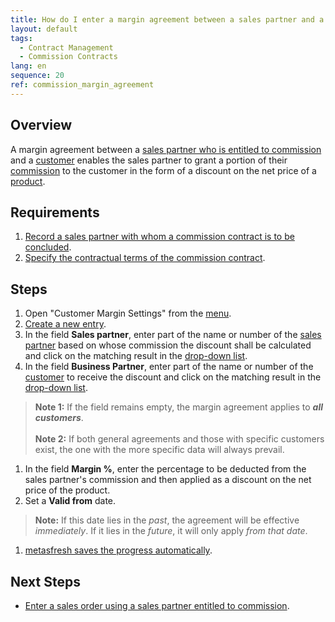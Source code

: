 ```yaml
---
title: How do I enter a margin agreement between a sales partner and a customer?
layout: default
tags:
  - Contract Management
  - Commission Contracts
lang: en
sequence: 20
ref: commission_margin_agreement
---
```


<!--
See also: https://github.com/metasfresh/me03/issues/3309#issuecomment-580173464
-->

## Overview
A margin agreement between a [sales partner who is entitled to commission](Add_new_sales_partner) and a [customer](New_business_partner_customer) enables the sales partner to grant a portion of their [commission](Commission_points_price) to the customer in the form of a discount on the net price of a [product](NewProduct).

## Requirements
1. [Record a sales partner with whom a commission contract is to be concluded](Add_new_sales_partner).
1. [Specify the contractual terms of the commission contract](Define_contractual_terms_commission).

## Steps
1. Open "Customer Margin Settings" from the [menu](Menu).
1. [Create a new entry](New_Record_Window).
1. In the field **Sales partner**, enter part of the name or number of the [sales partner](Add_new_sales_partner) based on whose commission the discount shall be calculated and click on the matching result in the <a href="Keyboard_shortcuts_reference#dropdown" title="Dynamic Search Box (Autocompletion)">drop-down list</a>.
1. In the field **Business Partner**, enter part of the name or number of the [customer](New_business_partner_customer) to receive the discount and click on the matching result in the <a href="Keyboard_shortcuts_reference#dropdown" title="Dynamic Search Box (Autocompletion)">drop-down list</a>.
 >**Note 1:** If the field remains empty, the margin agreement applies to ***all customers***.<br><br>
 >**Note 2:** If both general agreements and those with specific customers exist, the one with the more specific data will always prevail.

1. In the field **Margin %**, enter the percentage to be deducted from the sales partner's commission and then applied as a discount on the net price of the product.
1. Set a **Valid from** date.
 >**Note:** If this date lies in the *past*, the agreement will be effective *immediately*. If it lies in the *future*, it will only apply *from that date*.

1. [metasfresh saves the progress automatically](Saveindicator).

## Next Steps
- [Enter a sales order using a sales partner entitled to commission](Salesorder_recording_sales_partner).
